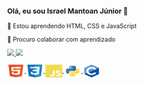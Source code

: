 ### Olá, eu sou Israel Mantoan Júnior 👋

🌱 Estou aprendendo HTML, CSS e JavaScript

 👯 Procuro colaborar com aprendizado

<!--
**IsraelMantoanJr/IsraelMantoanJr** is a ✨ _special_ ✨ repository because its `README.md` (this file) appears on your GitHub profile.

Here are some ideas to get you started:

 🔭 I’m currently working on ...
 🌱 I’m currently learning HTML, CSS e JavaScript
 👯 I’m looking to collaborate on awesome projects
 🤔 I’m looking for help with ...
 💬 Ask me about ...
 📫 How to reach me: israelmantoan@gmail.com
 😄 Pronouns: ...
- ⚡ Fun fact: ...
-->

<div>
  <a href="https://github.com/israelmantoanjr">
  <img height="180em" src="https://github-readme-stats.vercel.app/api?username=israelmantoanjr&show_icons=true&theme=dracula&include_all_commits=true&count_private=true"/>
  <img height="180em" src="https://github-readme-stats.vercel.app/api/top-langs/?username=israelmantoanjr&layout=compact&langs_count=16&theme=dracula"/>
</div>
<div style="display: inline_block"><br>
    <img align="center" alt="Israel-HTML" height="30" width="40" src="https://raw.githubusercontent.com/devicons/devicon/master/icons/html5/html5-original.svg">
  <img align="center" alt="Israel-CSS" height="30" width="40" src="https://raw.githubusercontent.com/devicons/devicon/master/icons/css3/css3-original.svg">
  <img align="center" alt="Israel-Js" height="30" width="40" src="https://raw.githubusercontent.com/devicons/devicon/master/icons/javascript/javascript-plain.svg">
  <img align="center" alt="Israel-Python" height="30" width="40" src="https://raw.githubusercontent.com/devicons/devicon/master/icons/python/python-original.svg">
  <img align="center" alt="Israel-Python" height="30" width="40" src="https://raw.githubusercontent.com/devicons/devicon/master/icons/c/c-original.svg">
</div>
